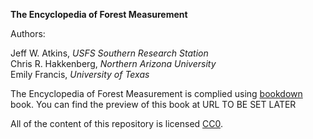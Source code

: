**The Encyclopedia of Forest Measurement**  

Authors:    

Jeff W. Atkins, *USFS Southern Research Station*   
Chris R. Hakkenberg, *Northern Arizona University*  
Emily Francis, *University of Texas*  


The Encyclopedia of Forest Measurement is complied using [bookdown](https://bookdown.org/yihui/bookdown/) book. You can find the
preview of this book at URL TO BE SET LATER

All of the content of this repository is licensed 
[CC0](https://creativecommons.org/publicdomain/zero/1.0/).
